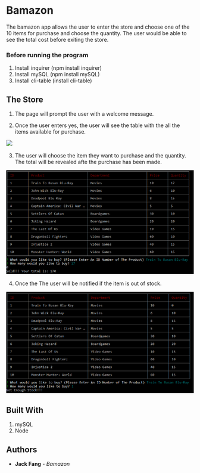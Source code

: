 # Bamazon

The bamazon app allows the user to enter the store and choose one of the 10 items for purchase and choose the quantity. The user would be able to see the total cost before exiting the store.


### Before running the program

1. Install inquirer (npm install inquirer)
2. Install mySQL (npm install mySQL)
3. Install cli-table (install cli-table)



## The Store

1. The page will prompt the user with a welcome message.

2. Once the user enters yes, the user will see the table with the all the items available for purchase.

<img src = "/assets/images/welcome.png">

3. The user will choose the item they want to purchase and the quantity. The total will be revealed afte the purchase has been made.

<img src = "/assets/images/total.png">

4. Once the The user will be notified if the item is out of stock.

<img src = "/assets/images/outofstock.png">

## Built With

1. mySQL
2. Node

## Authors

* **Jack Fang** - *Bamazon*
